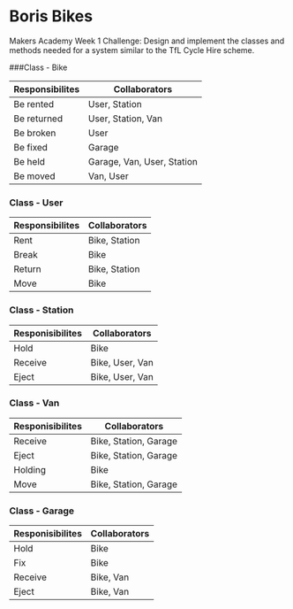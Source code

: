 Boris Bikes
====================

Makers Academy Week 1 Challenge: Design and implement the classes and methods needed for a system similar to the TfL Cycle Hire scheme.

###Class - Bike

Responsibilites             | Collaborators
----------------------------|------------------
Be rented                   | User, Station
Be returned                 | User, Station, Van
Be broken                   | User
Be fixed                    | Garage
Be held                     | Garage, Van, User, Station
Be moved                    | Van, User

### Class - User

Responsibilites     | Collaborators
--------------------|------------------------
Rent                |  Bike, Station
Break               |  Bike
Return              |  Bike, Station
Move                |  Bike

### Class - Station 

Responisibilites        |Collaborators
------------------------|------------------
Hold                    | Bike
Receive                 | Bike, User, Van
Eject                   | Bike, User, Van

### Class - Van 

Responisibilites        |Collaborators
------------------------|------------------
Receive                 | Bike, Station, Garage
Eject                   | Bike, Station, Garage
Holding                 | Bike
Move                    | Bike, Station, Garage

### Class - Garage 

Responisibilites        |Collaborators
------------------------|------------------
Hold                    | Bike
Fix                     | Bike
Receive                 | Bike, Van
Eject                   | Bike, Van
